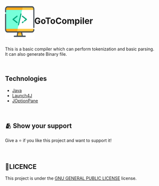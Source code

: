 <img align="left" width="97" height="116" src="Resources/compiler-logo.png" /> 


# GoToCompiler


<br/>
<br/>

This is a basic compiler which can perform tokenization and basic parsing. It can also generate Binary file.

<br/>

## Technologies

* [Java](#)
* [Launch4J](#)
* [JOptionPane](#)

<!--
<br/>

## Contributors

* [Ishu Raj](https://github.com/RajIshu)
* [Isha Sharma](https://github.com/ishyyyy)
* [Jayendra Vardhan Singh](https://github.com/jayendra-587)
* [Gourav](#)

-->

<br/>

## :people_hugging: Show your support
Give a ⭐️ if you like this project and want to support it!

<br/>

## 📝LICENCE
This project is under the [GNU GENERAL PUBLIC LICENSE](./LICENSE) license.
